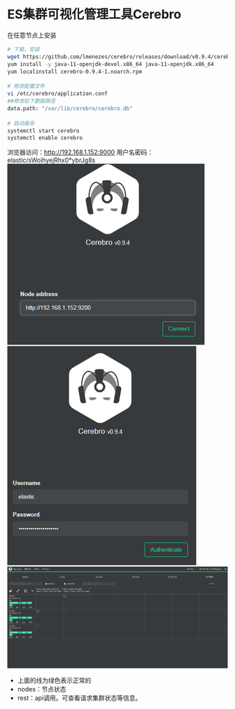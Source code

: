 # ES集群可视化管理工具Cerebro
在任意节点上安装
```bash
# 下载、安装
wget https://github.com/lmenezes/cerebro/releases/download/v0.9.4/cerebro-0.9.4-1.noarch.rpm
yum install -y java-11-openjdk-devel.x86_64 java-11-openjdk.x86_64
yum localinstall cerebro-0.9.4-1.noarch.rpm

# 修改配置文件
vi /etc/cerebro/application.conf
##修改如下数据路径
data.path: "/var/lib/cerebro/cerebro.db"

# 启动服务
systemctl start cerebro
systemctl enable cerebro
```
浏览器访问：http://192.168.1.152:9000
用户名密码：elastic/sWoihyejRhx0*ybrJg8s  
![](./8.png)  
![](./9.png)  
![](./10.png)  
- 上面的线为绿色表示正常的
- nodes：节点状态
- rest：api调用。可查看请求集群状态等信息。
